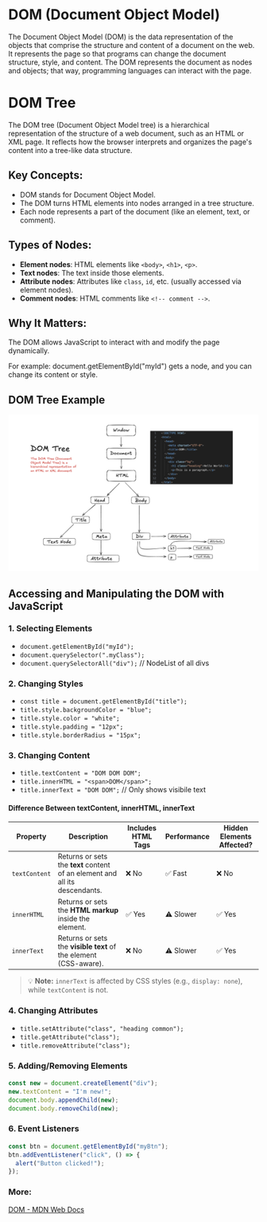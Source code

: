 # DOM (Document Object Model)

The Document Object Model (DOM) is the data representation of the objects that comprise the structure and content of a document on the web. It represents the page so that programs can change the document structure, style, and content. The DOM represents the document as nodes and objects; that way, programming languages can interact with the page.

# DOM Tree

The DOM tree (Document Object Model tree) is a hierarchical representation of the structure of a web document, such as an HTML or XML page. It reflects how the browser interprets and organizes the page's content into a tree-like data structure.

## Key Concepts:
- DOM stands for Document Object Model.
- The DOM turns HTML elements into nodes arranged in a tree structure.
- Each node represents a part of the document (like an element, text, or comment).

## Types of Nodes:
- **Element nodes**: HTML elements like `<body>`, `<h1>`, `<p>`.
- **Text nodes**: The text inside those elements.
- **Attribute nodes**: Attributes like `class`, `id`, etc. (usually accessed via element nodes).
- **Comment nodes**: HTML comments like `<!-- comment -->`.

## Why It Matters:
The DOM allows JavaScript to interact with and modify the page dynamically.

For example: document.getElementById("myId") gets a node, and you can change its content or style.

## DOM Tree Example
![DOM Tree](images/DOMTree.png)

## Accessing and Manipulating the DOM with JavaScript

### 1. Selecting Elements
- `document.getElementById("myId");`
- `document.querySelector(".myClass");`
- `document.querySelectorAll("div");`  // NodeList of all divs

### 2. Changing Styles
- `const title = document.getElementById("title");`
- `title.style.backgroundColor = "blue";`
- `title.style.color = "white";`
- `title.style.padding = "12px";`
- `title.style.borderRadius = "15px";`

### 3. Changing Content
- `title.textContent = "DOM DOM DOM";`
- `title.innerHTML = "<span>DOM</span>";`
- `title.innerText = "DOM DOM";` // Only shows visibile text

#### Difference Between textContent, innerHTML, innerText

| Property      | Description                                                                 | Includes HTML Tags  | Performance  | Hidden Elements Affected? |
|---------------|-----------------------------------------------------------------------------|---------------------|--------------|---------------------------|
| `textContent` | Returns or sets the **text** content of an element and all its descendants. | ❌ No                | ✅ Fast       | ❌ No                    |
| `innerHTML`   | Returns or sets the **HTML markup** inside the element.                     | ✅ Yes               | ⚠️ Slower     | ✅ Yes                   |
| `innerText`   | Returns or sets the **visible text** of the element (CSS-aware).            | ❌ No                | ⚠️ Slower     | ✅ Yes                   |


> 💡 **Note:** `innerText` is affected by CSS styles (e.g., `display: none`), while `textContent` is not.

### 4. Changing Attributes
- `title.setAttribute("class", "heading common");`
- `title.getAttribute("class");`
- `title.removeAttribute("class");`

### 5. Adding/Removing Elements
```javascript
const new = document.createElement("div");
new.textContent = "I'm new!";
document.body.appendChild(new);
document.body.removeChild(new);
```

### 6. Event Listeners
```javascript
const btn = document.getElementById("myBtn");
btn.addEventListener("click", () => {
  alert("Button clicked!");
});
```

### More:
[DOM - MDN Web Docs](https://developer.mozilla.org/en-US/docs/Web/API/Document_Object_Model)
